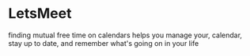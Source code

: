 # LetsMeet
finding mutual free time on calendars
helps you manage your, calendar, stay up to date, and remember what's going on in your life

